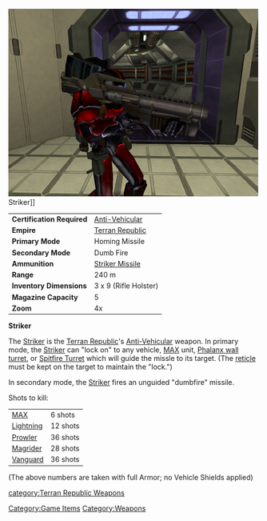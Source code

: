 ![](images/PSScreenShot0332.jpg "fig:PSScreenShot0332.jpg") Striker\]\]

|                            |                                               |
| -------------------------- | --------------------------------------------- |
| **Certification Required** | [Anti-Vehicular](Anti-Vehicular "wikilink")   |
| **Empire**                 | [Terran Republic](Terran_Republic "wikilink") |
| **Primary Mode**           | Homing Missile                                |
| **Secondary Mode**         | Dumb Fire                                     |
| **Ammunition**             | [Striker Missile](Striker_Missile "wikilink") |
| **Range**                  | 240 m                                         |
| **Inventory Dimensions**   | 3 x 9 (Rifle Holster)                         |
| **Magazine Capacity**      | 5                                             |
| **Zoom**                   | 4x                                            |

**Striker**

The [Striker](Striker "wikilink") is the [Terran
Republic](Terran_Republic "wikilink")'s
[Anti-Vehicular](Anti-Vehicular "wikilink") weapon. In primary mode, the
[Striker](Striker "wikilink") can "lock on" to any vehicle,
[MAX](Mechanized_Armored_Exo-Suit "wikilink") unit, [Phalanx wall
turret](Phalanx "wikilink"), or [Spitfire
Turret](Spitfire_Turret "wikilink") which will guide the missle to its
target. (The [reticle](reticle "wikilink") must be kept on the target to
maintain the "lock.")

In secondary mode, the [Striker](Striker "wikilink") fires an unguided
"dumbfire" missile.

Shots to kill:

|                                   |          |
| --------------------------------- | -------- |
| [MAX](MAX "wikilink")             | 6 shots  |
| [Lightning](Lightning "wikilink") | 12 shots |
| [Prowler](Prowler "wikilink")     | 36 shots |
| [Magrider](Magrider "wikilink")   | 28 shots |
| [Vanguard](Vanguard "wikilink")   | 36 shots |

(The above numbers are taken with full Armor; no Vehicle Shields
applied)

[category:Terran Republic
Weapons](category:Terran_Republic_Weapons "wikilink")

[Category:Game Items](Category:Game_Items "wikilink")
[Category:Weapons](Category:Weapons "wikilink")
